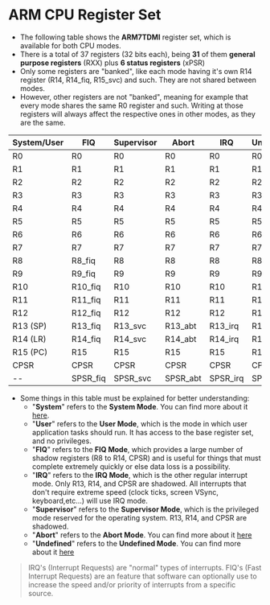 # ARM CPU Register Set

- The following table shows the **ARM7TDMI** register set, which is available for both CPU modes.
- There is a total of 37 registers (32 bits each), being **31** of them **general purpose registers** (RXX) plus **6 status registers** (xPSR)
- Only some registers are "banked", like each mode having it's own R14 register (R14, R14_fiq, R15_svc) and such. They are not shared between modes.
- However, other registers are not "banked", meaning for example that every mode shares the same R0 register and such. Writing at those registers will always affect the respective ones in other modes, as they are the same.

| System/User | FIQ      | Supervisor | Abort    | IRQ      | Undefined |
| ----------- | -------- | ---------- | -------- | -------- | --------- |
| R0          | R0       | R0         | R0       | R0       | R0        |
| R1          | R1       | R1         | R1       | R1       | R1        |
| R2          | R2       | R2         | R2       | R2       | R2        |
| R3          | R3       | R3         | R3       | R3       | R3        |
| R4          | R4       | R4         | R4       | R4       | R4        |
| R5          | R5       | R5         | R5       | R5       | R5        |
| R6          | R6       | R6         | R6       | R6       | R6        |
| R7          | R7       | R7         | R7       | R7       | R7        |
| R8          | R8_fiq   | R8         | R8       | R8       | R8        |
| R9          | R9_fiq   | R9         | R9       | R9       | R9        |
| R10         | R10_fiq  | R10        | R10      | R10      | R10       |
| R11         | R11_fiq  | R11        | R11      | R11      | R11       |
| R12         | R12_fiq  | R12        | R12      | R12      | R12       |
| R13 (SP)    | R13_fiq  | R13_svc    | R13_abt  | R13_irq  | R13_und   |
| R14 (LR)    | R14_fiq  | R14_svc    | R14_abt  | R14_irq  | R14_und   |
| R15 (PC)    | R15      | R15        | R15      | R15      | R15       |
| CPSR        | CPSR     | CPSR       | CPSR     | CPSR     | CPSR      |
| --          | SPSR_fiq | SPSR_svc   | SPSR_abt | SPSR_irq | SPSR_und  |

- Some things in this table must be explained for better understanding:
  - "**System**" refers to the **System Mode**. You can find more about it [here](https://www.heyrick.co.uk/armwiki/Processor_modes#System_mode).
  - "**User**" refers to the **User Mode**, which is the mode in which user application tasks should run. It has access to the base register set, and no privileges.
  - "**FIQ**" refers to the **FIQ Mode**, which provides a large number of shadow registers (R8 to R14, CPSR) and is useful for things that must complete extremely quickly or else data loss is a possibility.
  - "**IRQ**" refers to the **IRQ Mode**, which is the other regular interrupt mode. Only R13, R14, and CPSR are shadowed. All interrupts that don't require extreme speed (clock ticks, screen VSync, keyboard,etc...) will use IRQ mode.
  - "**Supervisor**" refers to the **Supervisor Mode**, which is the privileged mode reserved for the operating system. R13, R14, and CPSR are shadowed.
  - "**Abort**" refers to the **Abort Mode**. You can find more about it [here](https://www.heyrick.co.uk/armwiki/Processor_modes#Abort_mode)
  - "**Undefined**" refers to the **Undefined Mode**. You can find more about it [here](https://www.heyrick.co.uk/armwiki/Processor_modes#Undefined_mode)

> IRQ's (Interrupt Requests) are "normal" types of interrupts. FIQ's (Fast Interrupt Requests) are an feature that software can optionally use to increase the speed and/or priority of interrupts from a specific source.